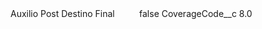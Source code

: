 <?xml version="1.0" encoding="UTF-8"?>
<CustomMetadata xmlns="http://soap.sforce.com/2006/04/metadata" xmlns:xsi="http://www.w3.org/2001/XMLSchema-instance" xmlns:xsd="http://www.w3.org/2001/XMLSchema">
    <label>Auxilio Post Destino Final         </label>
    <protected>false</protected>
    <values>
        <field>CoverageCode__c</field>
        <value xsi:type="xsd:double">8.0</value>
    </values>
</CustomMetadata>

